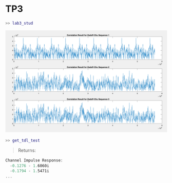 # TP3

```matlab
>> lab3_stud
```

<img src=images/TP3_xcorr-Zadoff-Chu.png width='' height='' > </img>


```matlab
>> get_tdl_test
```
>Returns:
```powershell
Channel Impulse Response:
  -0.1276 - 1.6060i
  -0.1794 - 1.5471i
...
```
